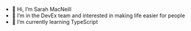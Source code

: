 - 👋 Hi, I’m Sarah MacNeill
- 👀 I’m in the DevEx team and interested in making life easier for people
- 🌱 I’m currently learning TypeScript 

<!---
sarahmacneill-starling/sarahmacneill-starling is a ✨ special ✨ repository because its `README.md` (this file) appears on your GitHub profile.
You can click the Preview link to take a look at your changes.
--->
